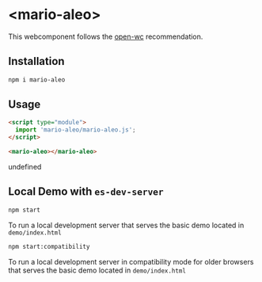 # \<mario-aleo>

This webcomponent follows the [open-wc](https://github.com/open-wc/open-wc) recommendation.

## Installation
```bash
npm i mario-aleo
```

## Usage
```html
<script type="module">
  import 'mario-aleo/mario-aleo.js';
</script>

<mario-aleo></mario-aleo>
```

undefined

## Local Demo with `es-dev-server`
```bash
npm start
```
To run a local development server that serves the basic demo located in `demo/index.html`

```bash
npm start:compatibility
```
To run a local development server in compatibility mode for older browsers that serves the basic demo located in `demo/index.html`
